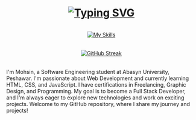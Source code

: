 <!-- Typing SVG-->
<h1 align='center' style="margin-bottom: 2rem;">
  <a href="https://git.io/typing-svg">
    <img src="https://readme-typing-svg.demolab.com/?lines=Software+Engineer+Mohsin&center=true&color=FFFF00&vCenter=true&width=500&height=50&size=30&font=Fira+Code&repeat=true&effect=neon" alt="Typing SVG">
  </a>
</h1>


<!-- Skills -->
<div align="center" style="margin-bottom: 2rem;">
  <a href="https://skillicons.dev">
    <img src="https://skillicons.dev/icons?i=html,css,tailwind,javascript,react,nodejs,npm,express,mongodb,mysql,next,figma&theme=light" alt="My Skills" />
  </a>
</div>




<!-- Streak Score -->
<div align="center" style="margin-bottom: 2rem;">
  <a href="https://git.io/streak-stats">
    <img src="https://streak-stats.demolab.com?user=engr-mohsin-dev&theme=dark&border_radius=12&date_format=j%20M%5B%20Y%5D" alt="GitHub Streak" />
  </a>
</div>

I'm Mohsin, a Software Engineering student at Abasyn University, Peshawar. I'm passionate about Web Development and currently learning HTML, CSS, and JavaScript. I have certifications in Freelancing, Graphic Design, and Programming. My goal is to become a Full Stack Developer, and I'm always eager to explore new technologies and work on exciting projects. Welcome to my GitHub repository, where I share my journey and projects!


